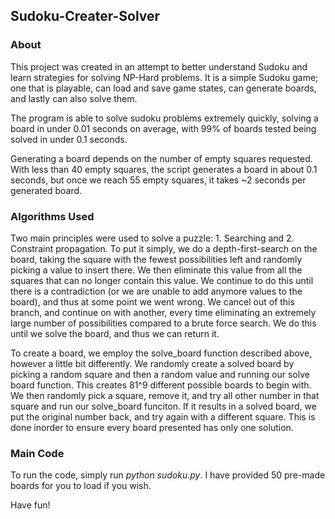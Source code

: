 ## Sudoku-Creater-Solver

### About
This project was created in an attempt to better understand Sudoku and learn strategies for solving NP-Hard problems. It is a simple Sudoku game; one that is playable, can load and save game states, can generate boards, and lastly can also solve them.

The program is able to solve sudoku problems extremely quickly, solving a board in under 0.01 seconds on average, with 99% of boards tested being solved in under 0.1 seconds.

Generating a board depends on the number of empty squares requested. With less than 40 empty squares, the script generates a board in about 0.1 seconds, but once we reach 55 empty squares, it takes ~2 seconds per generated board.

### Algorithms Used
Two main principles were used to solve a puzzle: 1. Searching and 2. Constraint propagation. To put it simply, we do a depth-first-search on the board, taking the square with the fewest possibilities left and randomly picking a value to insert there. We then eliminate this value from all the squares that can no longer contain this value. We continue to do this until there is a contradiction (or we are unable to add anymore values to the board), and thus at some point we went wrong. We cancel out of this branch, and continue on with another, every time eliminating an extremely large number of possibilities compared to a brute force search. We do this until we solve the board, and thus we can return it.

To create a board, we employ the solve_board function described above, however a little bit differently. We randomly create a solved board by picking a random square and then a random value and running our solve board function. This creates 81^9 different possible boards to begin with. We then randomly pick a square, remove it, and try all other number in that square and run our solve_board funciton. If it results in a solved board, we put the original number back, and try again with a different square. This is done inorder to ensure every board presented has only one solution.

### Main Code
To run the code, simply run *python sudoku.py*. I have provided 50 pre-made boards for you to load if you wish. 

Have fun!
